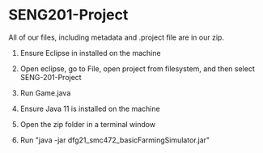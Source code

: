 # SENG201-Project

All of our files, including metadata and .project file are in our zip. 
1) Ensure Eclipse in installed on the machine
2) Open eclipse, go to File, open project from filesystem, and then select SENG-201-Project
3) Run Game.java

1) Ensure Java 11 is installed on the machine
2) Open the zip folder in a terminal window
3) Run "java -jar dfg21_smc472_basicFarmingSimulator.jar"
